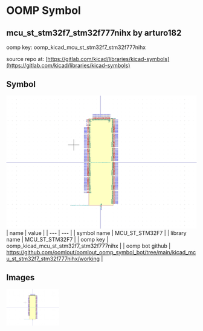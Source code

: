# OOMP Symbol  
## mcu_st_stm32f7_stm32f777nihx  by arturo182  
  
oomp key: oomp_kicad_mcu_st_stm32f7_stm32f777nihx  
  
source repo at: [https://gitlab.com/kicad/libraries/kicad-symbols](https://gitlab.com/kicad/libraries/kicad-symbols)  
## Symbol  
  
[![working.png](working_600.png)](working.png)  
| name | value | 
| --- | --- | 
| symbol name | MCU_ST_STM32F7 | 
| library name | MCU_ST_STM32F7 | 
| oomp key | oomp_kicad_mcu_st_stm32f7_stm32f777nihx | 
| oomp bot github | https://github.com/oomlout/oomlout_oomp_symbol_bot/tree/main/kicad_mcu_st_stm32f7_stm32f777nihx/working | 
## Images  
  
[![working.png](working_140.png)](working.png)  
